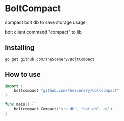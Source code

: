 # BoltCompact
compact bolt db to save storage usage

bolt client command "compact" to lib

## Installing
```shell
go get github.com/TheScenery/BoltCompact
```
## How to use
```go
import (
	boltcompact "github.com/TheScenery/boltcompact"
)

func main() {
	boltcompact.Compact("src.db", "dst.db", nil)
}
```

